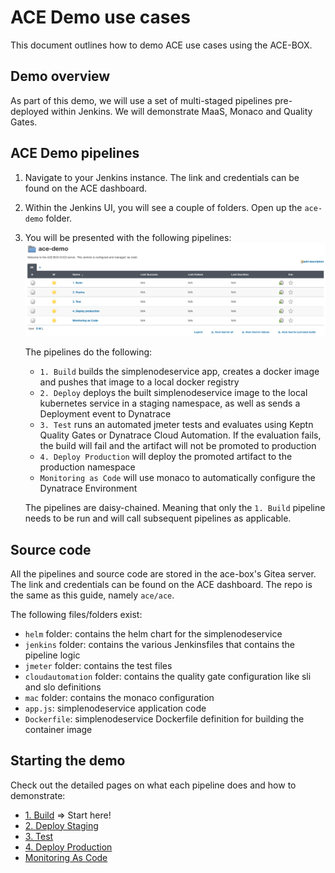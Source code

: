 # ACE Demo use cases
This document outlines how to demo ACE use cases using the ACE-BOX.

## Demo overview
As part of this demo, we will use a set of multi-staged pipelines pre-deployed within Jenkins. We will demonstrate MaaS, Monaco and Quality Gates.

## ACE Demo pipelines
1. Navigate to your Jenkins instance. The link and credentials can be found on the ACE dashboard.
2. Within the Jenkins UI, you will see a couple of folders. Open up the `ace-demo` folder.
3. You will be presented with the following pipelines:
    ![ace-demo pipelines](assets/jenkins_ace-demo_pipelines.png)

    The pipelines do the following:
    - `1. Build` builds the simplenodeservice app, creates a docker image and pushes that image to a local docker registry
    - `2. Deploy` deploys the built simplenodeservice image to the local kubernetes service in a staging namespace, as well as sends a Deployment event to Dynatrace
    - `3. Test` runs an automated jmeter tests and evaluates using Keptn Quality Gates or Dynatrace Cloud Automation. If the evaluation fails, the build will fail and the artifact will not be promoted to production
    - `4. Deploy Production` will deploy the promoted artifact to the production namespace
    - `Monitoring as Code` will use monaco to automatically configure the Dynatrace Environment
  
    The pipelines are daisy-chained. Meaning that only the `1. Build` pipeline needs to be run and will call subsequent pipelines as applicable.

## Source code
All the pipelines and source code are stored in the ace-box's Gitea server. The link and credentials can be found on the ACE dashboard. The repo is the same as this guide, namely `ace/ace`.

The following files/folders exist:
- `helm` folder: contains the helm chart for the simplenodeservice
- `jenkins` folder: contains the various Jenkinsfiles that contains the pipeline logic
- `jmeter` folder: contains the test files
- `cloudautomation` folder: contains the quality gate configuration like sli and slo definitions
- `mac` folder: contains the monaco configuration
- `app.js`: simplenodeservice application code
- `Dockerfile`: simplenodeservice Dockerfile definition for building the container image

## Starting the demo
Check out the detailed pages on what each pipeline does and how to demonstrate:
- [1. Build](1_Build.md) => Start here!
- [2. Deploy Staging](2_DeployStaging.md)
- [3. Test](3_Test.md)
- [4. Deploy Production](4_DeployProduction.md)
- [Monitoring As Code](MonitoringAsCode.md)